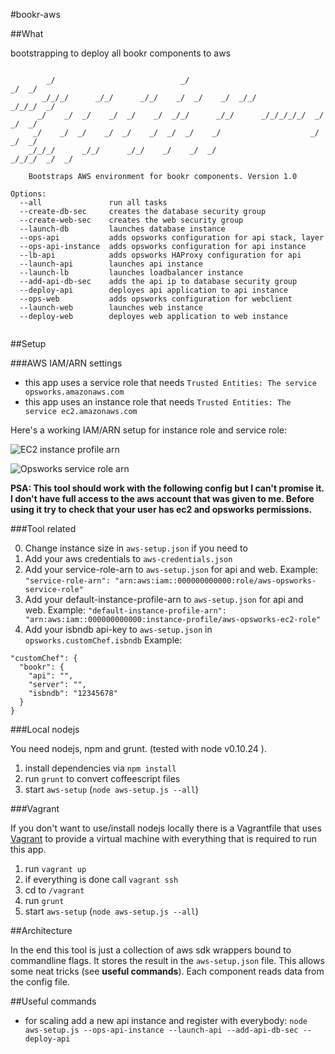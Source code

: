 #bookr-aws

##What

bootstrapping to deploy all bookr components to aws
```

        _/                            _/                                        _/  _/
       _/_/_/      _/_/      _/_/    _/  _/    _/  _/_/                _/_/_/  _/     
      _/    _/  _/    _/  _/    _/  _/_/      _/_/      _/_/_/_/_/  _/        _/  _/  
     _/    _/  _/    _/  _/    _/  _/  _/    _/                    _/        _/  _/   
    _/_/_/      _/_/      _/_/    _/    _/  _/                      _/_/_/  _/  _/    

    Bootstraps AWS environment for bookr components. Version 1.0

Options:
  --all               run all tasks
  --create-db-sec     creates the database security group
  --create-web-sec    creates the web security group
  --launch-db         launches database instance
  --ops-api           adds opsworks configuration for api stack, layer
  --ops-api-instance  adds opsworks configuration for api instance
  --lb-api            adds opsworks HAProxy configuration for api
  --launch-api        launches api instance
  --launch-lb         launches loadbalancer instance
  --add-api-db-sec    adds the api ip to database security group
  --deploy-api        deployes api application to api instance
  --ops-web           adds opsworks configuration for webclient
  --launch-web        launches web instance
  --deploy-web        deployes web application to web instance
  
```

##Setup

###AWS IAM/ARN settings


- this app uses a service role that needs `Trusted Entities: The service opsworks.amazonaws.com`
- this app uses an instance role that needs `Trusted Entities: The service ec2.amazonaws.com`

Here's a working IAM/ARN setup for instance role and service role:

![EC2 instance profile arn](https://raw.github.com/makepanic/bookr-aws/master/pics/iam-aws-ec2.png)

![Opsworks service role arn](https://raw.github.com/makepanic/bookr-aws/master/pics/iam-aws-opsworks.png)

__PSA: This tool should work with the following config but I can't promise it.
I don't have full access to the aws account that was given to me.
Before using it try to check that your user has ec2 and opsworks permissions.__


###Tool related

0. Change instance size in `aws-setup.json` if you need to
1. Add your aws credentials to `aws-credentials.json`
2. Add your service-role-arn to `aws-setup.json` for api and web.
    Example: `"service-role-arn": "arn:aws:iam::000000000000:role/aws-opsworks-service-role"`
3. Add your default-instance-profile-arn to `aws-setup.json` for api and web.
    Example: `"default-instance-profile-arn": "arn:aws:iam::000000000000:instance-profile/aws-opsworks-ec2-role"`
4. Add your isbndb api-key to `aws-setup.json` in `opsworks.customChef.isbndb`
    Example:
```
"customChef": {
  "bookr": {
    "api": "",
    "server": "",
    "isbndb": "12345678"
  }
}
```

###Local nodejs

You need nodejs, npm and grunt. (tested with node v0.10.24 ).

1. install dependencies via `npm install`
2. run `grunt` to convert coffeescript files
3. start `aws-setup` (`node aws-setup.js --all`)

###Vagrant

If you don't want to use/install nodejs locally there is a Vagrantfile that uses [Vagrant](http://www.vagrantup.com/)
to provide a virtual machine with everything that is required to run this app.

1. run `vagrant up`
2. if everything is done call `vagrant ssh`
3. cd to `/vagrant`
4. run `grunt`
5. start `aws-setup` (`node aws-setup.js --all`)

##Architecture

In the end this tool is just a collection of aws sdk wrappers bound to commandline flags.
It stores the result in the `aws-setup.json` file. This allows some neat tricks (see __useful commands__).
Each component reads data from the config file.

##Useful commands

- for scaling add a new api instance and register with everybody: `node aws-setup.js --ops-api-instance --launch-api --add-api-db-sec --deploy-api`